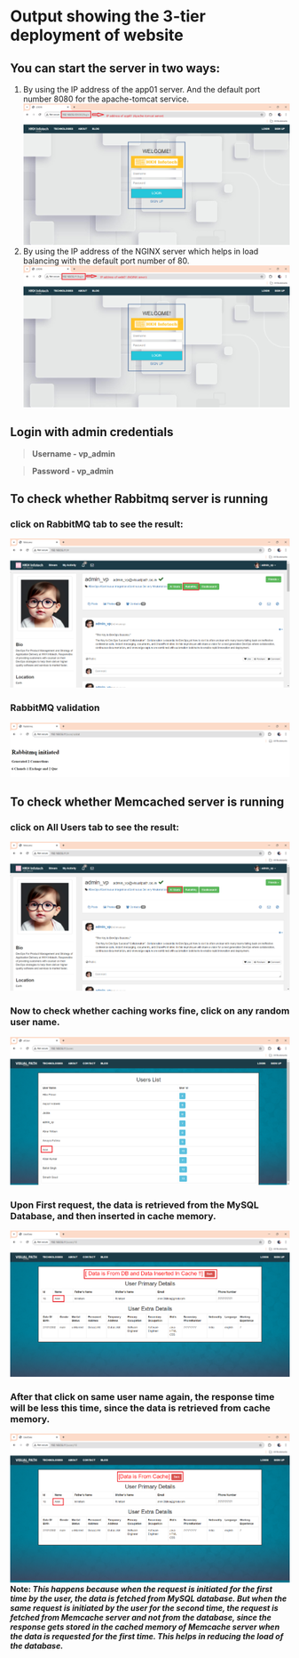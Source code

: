 # Output showing the 3-tier deployment of website

## You can start the server in two ways:
1.	By using the IP address of the app01 server. And the default port number 8080 for the apache-tomcat service.
![app01(Tomcat-server)](https://github.com/Kizhakkekkara-Vishnu-Vijayan/Sample/blob/master/images/app01.png)
2.	By using the IP address of the NGINX server which helps in load balancing with the default port number of 80.
![web01(Nginx-server)](https://github.com/Kizhakkekkara-Vishnu-Vijayan/Sample/blob/master/images/web01.png)

## Login with admin credentials 
> **Username - vp_admin**


> **Password - vp_admin**

## To check whether Rabbitmq server is running
### click on RabbitMQ tab to see the result:
![RabbitMQ](https://github.com/Kizhakkekkara-Vishnu-Vijayan/Sample/blob/master/images/RabbitMQ.png)
### RabbitMQ validation
![RabbitMQ-result](https://github.com/Kizhakkekkara-Vishnu-Vijayan/Sample/blob/master/images/RabbitMQ-result.png)
## To check whether Memcached server is running
### click on All Users tab to see the result:
![Memcache-1](https://github.com/Kizhakkekkara-Vishnu-Vijayan/Sample/blob/master/images/Memcache-1.png)
### Now to check whether caching works fine, click on any random user name.
![Memcache-2](https://github.com/Kizhakkekkara-Vishnu-Vijayan/Sample/blob/master/images/Memcache-2.png)
### Upon First request, the data is retrieved from the MySQL Database, and then inserted in cache memory.
![Memcache-3](https://github.com/Kizhakkekkara-Vishnu-Vijayan/Sample/blob/master/images/Memcache-3.png)
### After that click on same user name again, the response time will be less this time, since the data is retrieved from cache memory.
![Memcache-4](https://github.com/Kizhakkekkara-Vishnu-Vijayan/Sample/blob/master/images/Memcache-4.png)
**Note: _This happens because when the request is initiated for the first time by the user, the data is fetched from MySQL database. But when the same request is initiated by the user for the second time, the request is fetched from Memcache server and not from the database, since the response gets stored in the cached memory of Memcache server when the data is requested for the first time. This helps in reducing the load of the database._**
